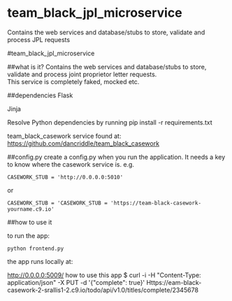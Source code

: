 team_black_jpl_microservice
===========================

Contains the web services and database/stubs to store, validate and process JPL requests

#team_black_jpl_microservice

##what is it?
Contains the web services and database/stubs to store, validate and process joint proprietor letter requests.  
This service is completely faked, mocked etc.

##dependencies
Flask
 
Jinja

Resolve Python dependencies by running pip install -r requirements.txt

team_black_casework service found at: https://github.com/dancriddle/team_black_casework


##config.py
create a config.py when you run the application.  It needs a key to know where the casework service is.  e.g.

```
CASEWORK_STUB = 'http://0.0.0.0:5010'
```
or

```
CASEWORK_STUB = 'CASEWORK_STUB = 'https://team-black-casework-yourname.c9.io'
```

##how to use it

to run the app:
```
python frontend.py
```

the app runs locally at:

http://0.0.0.0:5009/
how to use this app $ curl -i -H "Content-Type: application/json" -X PUT -d '{"complete": true}' Https://eam-black-casework-2-srallis1-2.c9.io/todo/api/v1.0/titles/complete/2345678